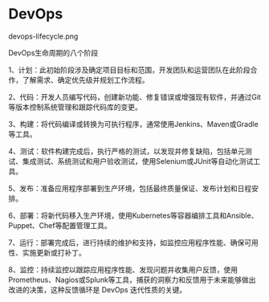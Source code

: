 # DevOps

devops-lifecycle.png

DevOps生命周期的八个阶段

1、计划：此初始阶段涉及确定项目目标和范围，开发团队和运营团队在此阶段合作，了解需求、确定优先级并规划工作流程。

2、代码：开发人员编写代码，创建新功能、修复错误或增强现有软件，并通过Git等版本控制系统管理和跟踪代码库的变更。

3、构建：将代码编译或转换为可执行程序，通常使用Jenkins、Maven或Gradle等工具。

4、测试：软件构建完成后，执行严格的测试，以发现并修复缺陷，包括单元测试、集成测试、系统测试和用户验收测试，使用Selenium或JUnit等自动化测试工具。

5、发布：准备应用程序部署到生产环境，包括最终质量保证、发布计划和日程安排。

6、部署：将新代码移入生产环境，使用Kubernetes等容器编排工具和Ansible、Puppet、Chef等配置管理工具。

7、运行：部署完成后，进行持续的维护和支持，如监控应用程序性能、确保可用性、实施更新或打补丁。

8、监控：持续监控以跟踪应用程序性能、发现问题并收集用户反馈，使用Prometheus、Nagios或Splunk等工具，捕获的洞察力和反馈用于未来能够做出改进的决策，这种反馈循环是 DevOps 迭代性质的关键。